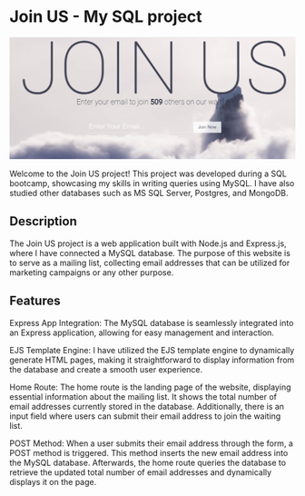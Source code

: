 # Join US - My SQL project
![project](https://github.com/JPMurara/join_us_sql_project/blob/main/screenshots/screenshot.png?raw=true)

Welcome to the Join US project! This project was developed during a SQL bootcamp, showcasing my skills in writing queries using MySQL.
I have also studied other databases such as MS SQL Server, Postgres, and MongoDB.

## Description

The Join US project is a web application built with Node.js and Express.js, where I have connected a MySQL database. The purpose of this website is to serve as a mailing list, collecting email addresses that can be utilized for marketing campaigns or any other purpose.

## Features
Express App Integration: The MySQL database is seamlessly integrated into an Express application, allowing for easy management and interaction.

EJS Template Engine: I have utilized the EJS template engine to dynamically generate HTML pages, making it straightforward to display information from the database and create a smooth user experience.

Home Route: The home route is the landing page of the website, displaying essential information about the mailing list. It shows the total number of email addresses currently stored in the database. Additionally, there is an input field where users can submit their email address to join the waiting list.

POST Method: When a user submits their email address through the form, a POST method is triggered. This method inserts the new email address into the MySQL database. Afterwards, the home route queries the database to retrieve the updated total number of email addresses and dynamically displays it on the page.
 
